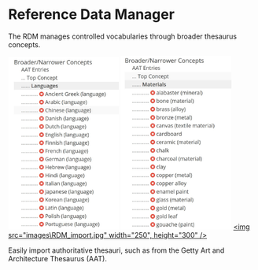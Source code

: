 
# Reference Data Manager
The RDM manages controlled vocabularies through broader thesaurus concepts.

<!--[<img src="images\Arches_RDM.jpg" width="250"/>](images\Arches_RDM.jpg)-->
[<img src="images\RDM_Languages.jpg" width="225" />](images\RDM_Languages.jpg)
[<img src="images\RDM_materials.jpg" width="225" />](images\RDM_materials.jpg)
[<img src="images\RDM_import.jpg" width="250", height="300" />](images\RDM_import.jpg)

Easily import authoritative thesauri, such as from the Getty Art and Architecture Thesaurus (AAT).
